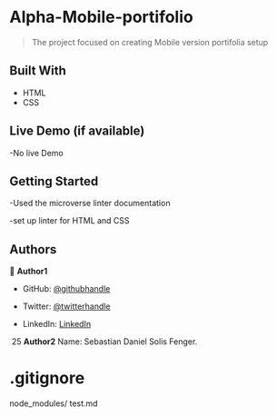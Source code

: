 
​

# Alpha-Mobile-portifolio

> The project focused on creating Mobile version portifolia setup

## Built With


- HTML
- CSS
​
## Live Demo (if available)

-No live Demo

## Getting Started

-Used the microverse linter documentation


-set up linter for HTML and CSS


## Authors


👤 **Author1**


- GitHub: [@githubhandle](https://github.com/AlphaNtihinduka)


- Twitter: [@twitterhandle](https://twitter.com/AlphaNtihinduka)


- LinkedIn: [LinkedIn](https://www.linkedin.com/in/ntihinduka-alpha-81bb7b22a/)


​
25 **Author2**
Name: Sebastian Daniel Solis Fenger.
 

# .gitignore
node_modules/
test.md